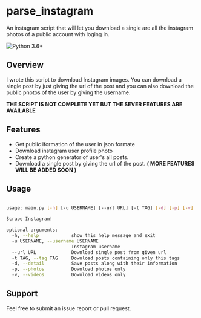 # parse_instagram

An instagram script that will let you download a single are all the instagram photos of a public account with loging in.

![Python 3.6+](https://img.shields.io/badge/Python-3.6+-3776ab.svg?maxAge=2592000)

## Overview

I wrote this script to download Instagram images. You can download a single post by just giving the url of the post and you can also download the public photos of the user by giving the username.

**THE SCRIPT IS NOT COMPLETE YET BUT THE SEVER FEATURES ARE AVAILABLE**


## Features

- Get public iformation of the user in json formate
- Download instagram user profile photo 
- Create a python generator of user's all posts.
- Download a single post by giving the url of the post.
**( MORE FEATURES WILL BE ADDED SOON )**


## Usage

```bash

usage: main.py [-h] [-u USERNAME] [--url URL] [-t TAG] [-d] [-p] [-v]

Scrape Instagram!

optional arguments:
  -h, --help            show this help message and exit
  -u USERNAME, --username USERNAME
                        Instagram username
  --url URL             Download single post from given url
  -t TAG, --tag TAG     Download posts containing only this tags
  -d, --detail          Save posts along with their information
  -p, --photos          Download photos only
  -v, --videos          Download videos only

```

## Support

Feel free to submit an issue report or pull request.
